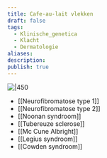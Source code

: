 ```yaml
---
title: Cafe-au-lait vlekken
draft: false
tags:
  - Klinische_genetica
  - Klacht
  - Dermatologie
aliases: 
description: 
publish: true
---
```


![|450](https://i.imgur.com/3wILM90.png)

- [[Neurofibromatose type 1]]
- [[Neurofibromatose type 2]]
- [[Noonan syndroom]]
- [[Tubereuze sclerose]]
- [[Mc Cune Albright]]
- [[Legius syndroom]]
- [[Cowden syndroom]]


